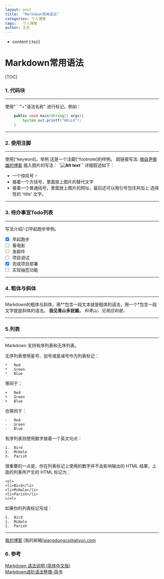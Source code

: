 ```yaml
---
layout: post
title:  "Markdown常用语法"
categories: 个人博客
tags:   个人博客
author: 王东
---
```




* content
{:toc}



Markdown常用语法
=====
[TOC]
### 1. 代码块
---
使用"```"+"语法名称" 进行标记。例如：

``` java
    public void main(String[] args){
        System.out.printf("HELLO");
    } 
```

---
### 2. 使用注脚
---
使用[^keyword]。举例
这是一个注脚[^footnote]的样例。
超链接写法: [摘自尹傲雄的博客](http://blog.csdn.net/yinaoxiong/article/details/54025482)
插入图片的写法：
**`![Alt text](/path/to/img.jpg)``**
详细叙述如下：

*   一个惊叹号 `!`
*   接着一个方括号，里面放上图片的替代文字
*   接着一个普通括号，里面放上图片的网址，最后还可以用引号包住并加上
    选择性的 'title' 文字。

---
### 3. 待办事宜Todo列表
---
写法介绍/-[]早起跑步举例。
 
 
 - [x] 早起跑步
 - [ ] 看电影
 - [ ] 发邮件
 - [ ] 项目调试
 - [x] 完成项目部署
 - [ ] 实现抽签功能

---
### 4. 粗体与斜体
---
Markdown的粗体与斜体，用\*\*包含一段文本就是粗体的语法，用一个\*包含一段文字就是斜体的语法。
**我见青山多妩媚，**
*料青山，见我应如是。*

---
### 5.列表
---

Markdown 支持有序列表和无序列表。

无序列表使用星号、加号或是减号作为列表标记：

    *   Red
    *   Green
    *   Blue

等同于：

    +   Red
    +   Green
    +   Blue

也等同于：

    -   Red
    -   Green
    -   Blue

有序列表则使用数字接着一个英文句点：

    1.  Bird
    2.  McHale
    3.  Parish

很重要的一点是，你在列表标记上使用的数字并不会影响输出的 HTML 结果，上面的列表所产生的 HTML 标记为：

    <ol>
    <li>Bird</li>
    <li>McHale</li>
    <li>Parish</li>
    </ol>

如果你的列表标记写成：

    1.  Bird
    1.  McHale
    1.  Parish
    
---
[我的博客][3]
[我的邮箱]<wangdongcs@aliyun.com>
### 6. 参考
[Markdown 语法说明 (简体中文版)][1] <br>
[Markdown进阶语法整理-简书][2] <br>

[1]:http://www.appinn.com/markdown/
[2]:http://www.jianshu.com/p/0b257de21eb5
[3]:http://www.kingseast.me